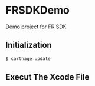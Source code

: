 # FRSDKDemo
Demo project for FR SDK

## Initialization
```bash
$ carthage update
```
## Execut The Xcode File

